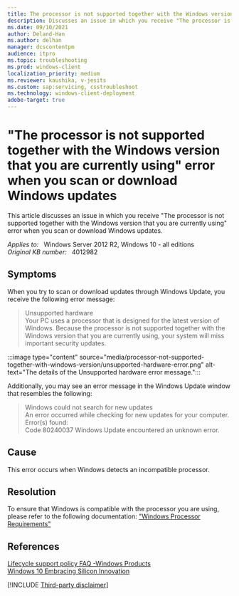 ```yaml
---
title: The processor is not supported together with the Windows version error
description: Discusses an issue in which you receive "The processor is not supported together with the Windows version that you are currently using" error when you scan or download Windows updates.
ms.date: 09/10/2021
author: Deland-Han
ms.author: delhan
manager: dcscontentpm
audience: itpro
ms.topic: troubleshooting
ms.prod: windows-client
localization_priority: medium
ms.reviewer: kaushika, v-jesits
ms.custom: sap:servicing, csstroubleshoot
ms.technology: windows-client-deployment
adobe-target: true
---
```

# "The processor is not supported together with the Windows version that you are currently using" error when you scan or download Windows updates

This article discusses an issue in which you receive "The processor is not supported together with the Windows version that you are currently using" error when you scan or download Windows updates.

_Applies to:_ &nbsp; Windows Server 2012 R2, Windows 10 - all editions  
_Original KB number:_ &nbsp; 4012982

## Symptoms

When you try to scan or download updates through Windows Update, you receive the following error message:
> Unsupported hardware  
> Your PC uses a processor that is designed for the latest version of Windows. Because the processor is not supported together with the Windows version that you are currently using, your system will miss important security updates.

:::image type="content" source="media/processor-not-supported-together-with-windows-version/unsupported-hardware-error.png" alt-text="The details of the Unsupported hardware error message.":::

Additionally, you may see an error message in the Windows Update window that resembles the following:
> Windows could not search for new updates  
An error occurred while checking for new updates for your computer.
Error(s) found:  
Code 80240037 Windows Update encountered an unknown error.  

## Cause

This error occurs when Windows detects an incompatible processor.

## Resolution

To ensure that Windows is compatible with the processor you are using, please refer to the following documentation: ["Windows Processor Requirements"](/windows-hardware/design/minimum/windows-processor-requirements)

## References

[Lifecycle support policy FAQ -Windows Products](/lifecycle/faq/windows#%2Fhelp%2F18581%2Flifecycle-support-policy-faq-windows-products%23b4)  
[Windows 10 Embracing Silicon Innovation](https://blogs.windows.com/windowsexperience/2016/01/15/windows-10-embracing-silicon-innovation)  

[!INCLUDE [Third-party disclaimer](../../includes/third-party-disclaimer.md)]
